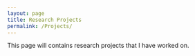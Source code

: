```yaml
---
layout: page
title: Research Projects
permalink: /Projects/
---
```


This page will contains research projects that I have worked on.
